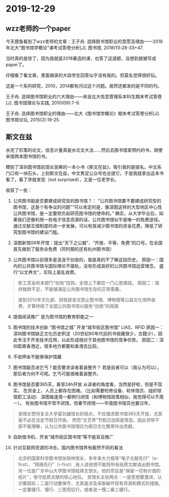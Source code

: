 # 2019-12-29

## wzz老师的一个paper
今天摸鱼看到了wzz老师的文章：王子舟. 选择图书馆职业的意愿及理由——2018年北大“图书馆学概论”课考试答卷分析[J]. 图书馆, 2018(11):28-33+47.

当时真的是惊了，因为我就是2018春选的课，也答了这道题，没想到就被写成paper了。

仔细看了看文章，里面摘录的大段学生回答似乎没有我的。但莫名觉得很好玩。

这是一个系列研究，2010，2014都有问过这个问题。居然还都发的是不同的刊。

王子舟. 选择图书馆职业的六大理由——来自北大信息管理系本科生期末考试答卷[J]. 图书馆理论与实践, 2010(09):7-9.

王子舟. 选择图书馆职业的理由——北大《图书馆学概论》期末考试答卷分析[J]. 图书馆论坛, 2015(2):19-25.

## 斯文在兹
水完了形策的论文，信息计量真是水论文大法……然后去图书馆拿预约的书，顺便来借两本图书馆的书。

瞟到了深圳图书馆前馆长吴晞的一本小书《斯文在兹》，吸引我的是提名。中文系门口有一块石头，上刻斯文在兹，中文男足公众号也总提它。于是我就拿出这本书看了。看了序就发现（not surprised），又是一位老学长。

收获了一些：

1. 公共图书股是否要建成研究型的图书馆？：
“公共图书馆要不要建成研究型的图书馆，这是个有争议的问题”“可以肯定的是，像深图这样的大型地区中心性公共图书馆，是一定要担负起研究图书馆的使命的。”
确实，从大学毕业后，如果我们还像利用一些电子信息资源的话，公共图书馆似乎是唯一的免费途径。
通过文献互借制度的进一步发展，可以有效减少图书馆的资金花费，降低了研究型图书馆的建设门槛。

2. 深图新馆06年开馆：提出“天下之公器”、“开放、平等、免费”的口号。在全国首先做到了服务全免费（同时期的还有杭州图书馆）

3. 公共图书馆以前很多是汲汲于创收的，我是真的不了解这段历史。
原因一：国内的公共图书馆与国际理论不接轨，没有形成良好的公共图书馆运营理念。
盛行“以文养文”，实际上是乱收费。
> 职工奖金和本部门“创收”挂钩，全馆上下都在一门心思搞钱。
原因二：政府拨款不足，不能够满足公共图书馆生存的正常需要。

>  直到2012年文化部、财政部发文禁止图书馆、博物馆等公益文化场所收费，才算终结了全国公共图书馆以服务“创收”的局面

4. 提倡阅读推广
是为图书馆的教育职能之一

5. 图书馆的技术创新 “图书馆之城”
开发“城市街区图书馆”
LIAS、RFID
原因一：深圳图书馆缺乏文化历史积淀（20世纪80年代前的书收藏很少，古籍少），因此专注于开发技术应用，以此形成相对于其他图书馆的竞争优势。
原因二：深圳距离香港近，很多地方都要和香港去比较。

6. 不收押金不能够保护馆藏

7. 图书馆能否进乞丐？能否要求读者着装整齐？
若是前者可以（我认为可以），那后者为何不可呢。乞丐可能很难着装整齐。

8. 图书馆是否要365天，甚至24h开放
从读者的角度看，当然是好啦，但是不现实。
在资金上、人员上都存在困难。（比如需要检修设备、轮休馆员、组织球馆职工活动）
深图每逢周一都例行闭馆（和博物馆政策相似，我觉得可以不周一）。
有些图书馆平常不闭馆，但春节闭馆——毕竟图书馆员也要过年。
> 吴馆长赞同复旦大学葛剑雄馆长的观点，不应强求图书馆365天开放，尤其是不必在法定节假日开放。
> 然而“文艺界”节假日加班是常态，因此领导干部不能理解，认为公共图书馆理应为假日文化繁荣作出贡献。

9. 自助借书机、开发“城市街区图书馆”等不能盲目推广

10. 针对互联网资源的冲击，国内图书馆界有截然不同的看法
> 北京的国家科学图书馆张晓林馆长，多年来大力倡导“电子文献先行”（e-first）、“网络先行”（i-first）,有人说他恨不能将所有纸质文献请出图书馆。
> 另一位是广东中山大学图书馆程焕文馆长，他的宗旨是“保留一切有价值的纸片”，恪守纸质文献的核心地位。
> 吴馆长主张两点：一是思想要激进，认识要超前；二是行动要保守，尤其是涉及采取破坏现有资源和模式的措施，一定要缓行、慢行、三思而后行，或者说一慢二看三缓行。

